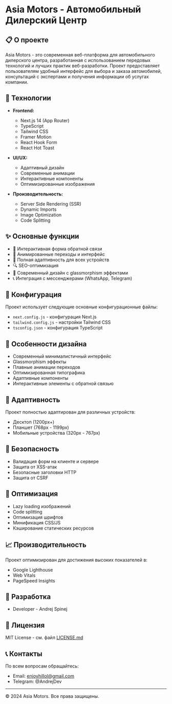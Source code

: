 # Asia Motors - Автомобильный Дилерский Центр

## 📋 О проекте

Asia Motors - это современная веб-платформа для автомобильного дилерского центра, разработанная с использованием передовых технологий и лучших практик веб-разработки. Проект предоставляет пользователям удобный интерфейс для выбора и заказа автомобилей, консультаций с экспертами и получения информации об услугах компании.

## 🚀 Технологии

-   **Frontend:**

    -   Next.js 14 (App Router)
    -   TypeScript
    -   Tailwind CSS
    -   Framer Motion
    -   React Hook Form
    -   React Hot Toast

-   **UI/UX:**

    -   Адаптивный дизайн
    -   Современные анимации
    -   Интерактивные компоненты
    -   Оптимизированные изображения

-   **Производительность:**
    -   Server Side Rendering (SSR)
    -   Dynamic Imports
    -   Image Optimization
    -   Code Splitting

## ✨ Основные функции

-   🎯 Интерактивная форма обратной связи
-   🌟 Анимированные переходы и интерфейс
-   📱 Полная адаптивность для всех устройств
-   🔍 SEO-оптимизация
-   🎨 Современный дизайн с glassmorphism эффектами
-   📞 Интеграция с мессенджерами (WhatsApp, Telegram)

## 🔧 Конфигурация

Проект использует следующие основные конфигурационные файлы:

-   `next.config.js` - конфигурация Next.js
-   `tailwind.config.js` - настройки Tailwind CSS
-   `tsconfig.json` - конфигурация TypeScript

## 🎨 Особенности дизайна

-   Современный минималистичный интерфейс
-   Glassmorphism эффекты
-   Плавные анимации переходов
-   Оптимизированная типографика
-   Адаптивные компоненты
-   Интерактивные элементы с обратной связью

## 📱 Адаптивность

Проект полностью адаптирован для различных устройств:

-   Десктоп (1200px+)
-   Планшет (768px - 1199px)
-   Мобильные устройства (320px - 767px)

## 🔐 Безопасность

-   Валидация форм на клиенте и сервере
-   Защита от XSS-атак
-   Безопасные заголовки HTTP
-   Защита от CSRF

## 🚀 Оптимизация

-   Lazy loading изображений
-   Code splitting
-   Оптимизация шрифтов
-   Минификация CSS/JS
-   Кэширование статических ресурсов

## 📈 Производительность

Проект оптимизирован для достижения высоких показателей в:

-   Google Lighthouse
-   Web Vitals
-   PageSpeed Insights

## 🤸 Разработка

-   Developer - Andrej Spinej

## 📄 Лицензия

MIT License - см. файл [LICENSE.md](LICENSE.md)

## 📞 Контакты

По всем вопросам обращайтесь:

-   Email: enjoyhillol@gmail.com
-   Telegram: @AndrejDev

---

© 2024 Asia Motors. Все права защищены.
